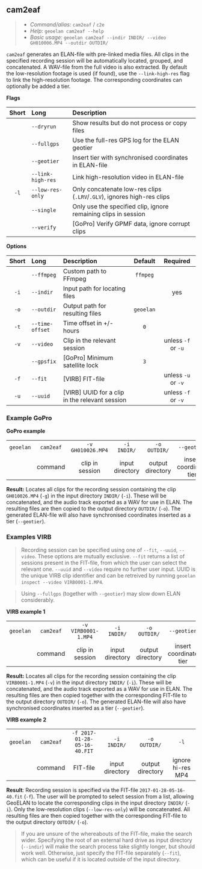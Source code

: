 ## cam2eaf

> - *Command/alias:* `cam2eaf` / `c2e`
> - *Help:* `geoelan cam2eaf --help`
> - *Basic usage:* `geoelan cam2eaf --indir INDIR/ --video GH010006.MP4 --outdir OUTDIR/`

`cam2eaf` generates an ELAN-file with pre-linked media files. All clips in the specified recording session will be automatically located, grouped, and concatenated. A WAV-file from the full video is also extracted. By default the low-resolution footage is used (if found), use the `--link-high-res` flag to link the high-resolution footage. The corresponding coordinates can optionally be added a tier.

**Flags**

| Short | Long               | Description
| :---: | :----------------- | :----------
|       | `--dryrun`         | Show results but do not process or copy files
|       | `--fullgps`        | Use the full-res GPS log for the ELAN geotier
|       | `--geotier`        | Insert tier with synchronised coordinates in ELAN-file
|       | `--link-high-res`  | Link high-resolution video in ELAN-file
| `-l`  | `--low-res-only`   | Only concatenate low-res clips (`.LRV`/`.GLV`), ignores high-res clips
|       | `--single`         | Only use the specified clip, ignore remaining clips in session
|       | `--verify`         | \[GoPro\] Verify GPMF data, ignore corrupt clips

**Options**

| Short | Long              | Description                                      | Default   | Required
| :---: | :---------------- | :------------------------------------            | :-------: | :------:
|       | `--ffmpeg`        | Custom path to FFmpeg                            | `ffmpeg`  |
| `-i`  | `--indir`         | Input path for locating files                    |           | yes
| `-o`  | `--outdir`        | Output path for resulting files                  | `geoelan` |
| `-t`  | `--time-offset`   | Time offset in +/- hours                         | `0`       |
| `-v`  | `--video`         | Clip in the relevant session                     |           | unless `-f` or `-u`
|       | `--gpsfix`        | \[GoPro\] Minimum satellite lock                 | `3`       |
| `-f`  | `--fit`           | \[VIRB\] FIT-file                                |           | unless `-u` or `-v`
| `-u`  | `--uuid`          | \[VIRB\] UUID for a clip in the relevant session |           | unless `-f` or `-v`

### Example GoPro

**GoPro example**

| | | | | | |
| :-------: | :--------: | :-----------------: | :---------: | :----------: | :---------:
| `geoelan` | `cam2eaf` | `-v GH010026.MP4` | `-i INDIR/` | `-o OUTDIR/` | `--geotier`
| | command | clip in session | input directory | output directory | insert coordinate tier

**Result:** Locates all clips for the recording session containing the clip `GH010026.MP4` (`-g`) in the input directory `INDIR/` (`-i`). These will be concatenated, and the audio track exported as a WAV for use in ELAN. The resulting files are then copied to the output directory `OUTDIR/` (`-o`). The generated ELAN-file will also have synchronised coordinates inserted as a tier (`--geotier`).

### Examples VIRB

> Recording session can be specified using one of `--fit`, `--uuid`, `--video`. These options are mutually exclusive. `--fit` returns a list of sessions present in the FIT-file, from which the user can select the relevant one. `--uuid` and `--video` require no further user input. UUID is the unique VIRB clip identifier and can be retreived by running `geoelan inspect --video VIRB0001-1.MP4`.

> Using `--fullgps` (together with `--geotier`) may slow down ELAN considerably.

**VIRB example 1**

| | | | | | |
| :-------: | :--------: | :-----------------: | :---------: | :----------: | :---------:
| `geoelan` | `cam2eaf` | `-v VIRB0001-1.MP4` | `-i INDIR/` | `-o OUTDIR/` | `--geotier`
| | command | clip in session | input directory | output directory | insert coordinate tier

**Result:** Locates all clips for the recording session containing the clip `VIRB0001-1.MP4` (`-v`) in the input directory `INDIR/` (`-i`). These will be concatenated, and the audio track exported as a WAV for use in ELAN. The resulting files are then copied together with the corresponding FIT-file to the output directory `OUTDIR/` (`-o`). The generated ELAN-file will also have synchronised coordinates inserted as a tier (`--geotier`).

**VIRB example 2**

| | | | | | |
| :-------: | :--------: | :-----------------: | :---------: | :----------: | :---------:
|`geoelan` |`cam2eaf` |`-f 2017-01-28-05-16-40.FIT` |`-i INDIR/` |`-o OUTDIR/` | `-l`
| | command |FIT-file  | input directory | output directory | ignore hi-res MP4

**Result**: Recording session is specified via the FIT-file `2017-01-28-05-16-40.fit` (`-f`). The user will be prompted to select session from a list, allowing GeoELAN to locate the corresponding clips in the input directory `INDIR/` (`-i`). Only the low-resolution clips (`--low-res-only`) will be concatenated. All resulting files are then copied together with the corresponding FIT-file to the output directory `OUTDIR/` (`-o`).

> If you are unsure of the whereabouts of the FIT-file, make the search wider. Specifying the root of an external hard drive as input directory (`--indir`) will make the search process take slightly longer, but should work well. Otherwise, just specify the FIT-file separately (`--fit`), which can be useful if it is located outside of the input directory.
